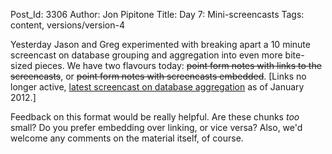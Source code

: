 Post_Id: 3306
Author: Jon Pipitone
Title: Day 7: Mini-screencasts
Tags: content, versions/version-4

<p>Yesterday Jason and Greg experimented with breaking apart a 10 minute screencast on database grouping and aggregation into even more bite-sized pieces.  We have two flavours today: <del>point form notes with links to the screencasts</del>, or <del>point form notes with screencasts embedded</del>. [Links no longer active, <a href="/4_0/access/aggregation.html">latest screencast on database aggregation</a> as of January 2012.]</p>
<p>Feedback on this format would be really helpful.  Are these chunks <em>too</em> small?   Do you prefer embedding over linking, or vice versa?  Also, we'd welcome any comments on the material itself, of course.</p>
